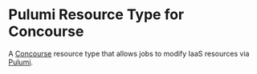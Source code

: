 # Pulumi Resource Type for Concourse

A [Concourse](http://concourse-ci.org/) resource type that allows jobs to modify IaaS resources via [Pulumi](https://www.pulumi.com/).
